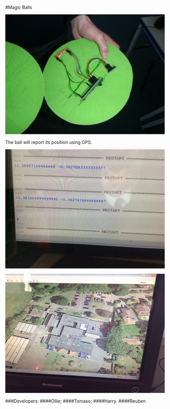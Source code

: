 #Magic Balls 
 
![ball](ball.JPG)

The ball will report its position using GPS.

![GPS results](gpsreadings.JPG)

![Map](gpsplot.JPG)
 
###Developers:
####Ollie;
####Tomaso;
####Harry.
####Reuben